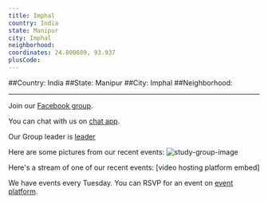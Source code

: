 ```yaml
---
title: Imphal
country: India
state: Manipur
city: Imphal
neighborhood: 
coordinates: 24.800609, 93.937
plusCode:
---
```


##Country: India
##State: Manipur
##City: Imphal
##Neighborhood: 
*****
Join our [Facebook group](https://www.facebook.com/groups/free.code.camp.imphal.manipur).

You can chat with us on [chat app]().

Our Group leader is [leader]()

Here are some pictures from our recent events:
![study-group-image]()

Here's a stream of one of our recent events:
[video hosting platform embed]

We have events every Tuesday. You can RSVP for an event on [event platform]().
